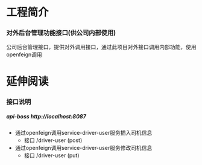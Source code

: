 # 工程简介
### 对外后台管理功能接口(供公司内部使用)
公司后台管理接口，提供对外调用接口，通过此项目对外接口调用内部功能，使用openfeign调用
# 延伸阅读
### 接口说明
##### api-boss http://localhost:8087

+ 通过openfeign调用service-driver-user服务插入司机信息
    + 接口 /driver-user (post)
+ 通过openfeign调用service-driver-user服务修改司机信息
    + 接口 /driver-user (put)

